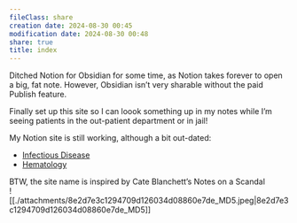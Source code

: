 ```yaml
---
fileClass: share
creation date: 2024-08-30 00:45
modification date: 2024-08-30 00:48
share: true
title: index
---
```

Ditched Notion for Obsidian for some time, as Notion takes forever to open a big, fat note. However, Obsidian isn’t very sharable without the paid Publish feature.  
  
Finally set up this site so I can loook something up in my notes while I’m seeing patients in the out-patient department or in jail!  
  
My Notion site is still working, although a bit out-dated:  
- [Infectious Disease](https://didiowen.notion.site/336e4bf161d347f1a4ef74a78c55aade?v=1c01c8b26b084d9d92605f5ded2f27ce&pvs=74)  
- [Hematology](https://didiowen.notion.site/Hematology-b1a003097226464d9b6e861560fe7dc7?pvs=74)  
  
BTW, the site name is inspired by Cate Blanchett’s Notes on a Scandal  
![[./attachments/8e2d7e3c1294709d126034d08860e7de_MD5.jpeg|8e2d7e3c1294709d126034d08860e7de_MD5]]